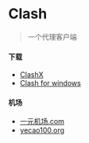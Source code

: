 # Clash

> 一个代理客户端

#### 下载

- [ClashX](https://github.com/yichengchen/clashX)
- [Clash for windows](https://github.com/Fndroid/clash_for_windows_pkg)

#### 机场

- [一元机场.com](https://xn--4gq62f52gdss.com/#/register?code=SL1GOmnw)
- [yecao100.org](https://47.244.30.150/aff.php?aff=4032)
